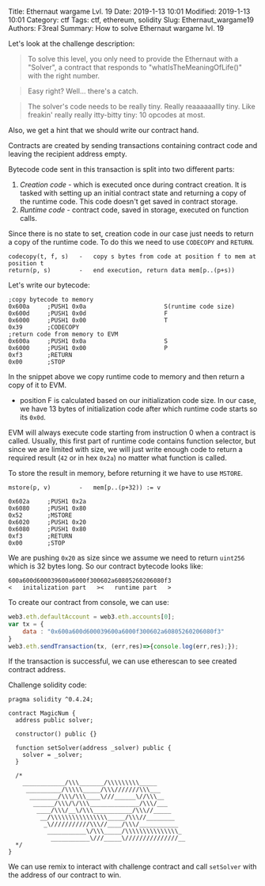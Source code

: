 Title: Ethernaut wargame Lvl. 19
Date: 2019-1-13 10:01
Modified: 2019-1-13 10:01
Category: ctf
Tags: ctf, ethereum, solidity
Slug: Ethernaut_wargame19
Authors: F3real
Summary: How to solve Ethernaut wargame lvl. 19

Let's look at the challenge description:
>To solve this level, you only need to provide the Ethernaut with a "Solver", a contract that responds to "whatIsTheMeaningOfLife()" with the right number.

>Easy right? Well... there's a catch.

>The solver's code needs to be really tiny. Really reaaaaaallly tiny. Like freakin' really really itty-bitty tiny: 10 opcodes at most.

Also, we get a hint that we should write our contract hand.

Contracts are created by sending transactions containing contract code and leaving the recipient address empty.

Bytecode code sent in this transaction is split into two different parts:

1. *Creation code* - which is executed once during contract creation. It is tasked with setting up an initial contract state and returning a copy of the runtime code. This code doesn't get saved in contract storage.
2. *Runtime code* - contract code, saved in storage, executed on function calls.

Since there is no state to set, creation code in our case just needs to return a copy of the runtime code. To do this we need to use `CODECOPY` and `RETURN`.

    codecopy(t, f, s) 	- 	copy s bytes from code at position f to mem at position t
    return(p, s) 	    - 	end execution, return data mem[p..(p+s))

Let's write our bytecode:

~~~text
;copy bytecode to memory
0x600a     ;PUSH1 0x0a                      S(runtime code size)
0x600d     ;PUSH1 0x0d                      F
0x6000     ;PUSH1 0x00                      T
0x39       ;CODECOPY
;return code from memory to EVM
0x600a     ;PUSH1 0x0a                      S
0x6000     ;PUSH1 0x00                      P
0xf3       ;RETURN
0x00       ;STOP
~~~

In the snippet above we copy runtime code to memory and then return a copy of it to EVM.

* position F is calculated based on our initialization code size. In our case, we have 13 bytes of initialization code after which runtime code starts so its `0x0d`.

EVM will always execute code starting from instruction 0 when a contract is called. Usually, this first part of runtime code contains function selector, but since we are limited with size, we will just write enough code to return a required result (`42` or in hex `0x2a`) no matter what function is called.

To store the result in memory, before returning it we have to use `MSTORE`.

    mstore(p, v) 	    - 	mem[p..(p+32)) := v

~~~text
0x602a     ;PUSH1 0x2a
0x6080     ;PUSH1 0x80
0x52       ;MSTORE
0x6020     ;PUSH1 0x20
0x6080     ;PUSH1 0x80
0xf3       ;RETURN
0x00       ;STOP
~~~

We are pushing `0x20` as size since we assume we need to return `uint256` which is 32 bytes long.
So our contract bytecode looks like:
~~~
600a600d600039600a6000f300602a60805260206080f3
<   initalization part   ><   runtime part   >
~~~

To create our contract from console, we can use:

~~~javascript
web3.eth.defaultAccount = web3.eth.accounts[0];
var tx = {
    data : "0x600a600d600039600a6000f300602a60805260206080f3"
}
web3.eth.sendTransaction(tx, (err,res)=>{console.log(err,res);});
~~~

If the transaction is successful, we can use etherescan to see created contract address.

Challenge solidity code:
~~~solidity
pragma solidity ^0.4.24;

contract MagicNum {
  address public solver;

  constructor() public {}

  function setSolver(address _solver) public {
    solver = _solver;
  }

  /*
    ____________/\\\_______/\\\\\\\\\_____        
     __________/\\\\\_____/\\\///////\\\___       
      ________/\\\/\\\____\///______\//\\\__      
       ______/\\\/\/\\\______________/\\\/___     
        ____/\\\/__\/\\\___________/\\\//_____    
         __/\\\\\\\\\\\\\\\\_____/\\\//________   
          _\///////////\\\//____/\\\/___________  
           ___________\/\\\_____/\\\\\\\\\\\\\\\_ 
            ___________\///_____\///////////////__
  */
}
~~~

We can use remix to interact with challenge contract and call `setSolver` with the address of our contract to win.